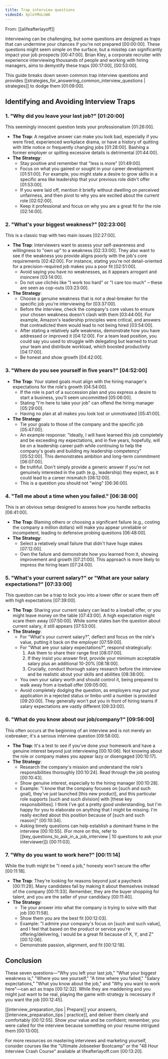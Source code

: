 ```yaml
---
title: Trap interview questions
videoId: XploYMoLnWA
---
```


From: [[alifeafterlayoff]] <br/> 

Interviewing can be challenging, but some questions are designed as traps that can undermine your chances if you're not prepared <a class="yt-timestamp" data-t="00:00:00">[00:00:00]</a>. These questions might seem simple on the surface, but a misstep can significantly impact your job prospects <a class="yt-timestamp" data-t="00:47:00">[00:47:00]</a>. Brian Kley, a corporate recruiter with experience interviewing thousands of people and working with hiring managers, aims to demystify these traps <a class="yt-timestamp" data-t="00:17:00">[00:17:00]</a>, <a class="yt-timestamp" data-t="00:53:00">[00:53:00]</a>.

This guide breaks down seven common trap interview questions and provides [[strategies_for_answering_common_interview_questions | strategies]] to dodge them <a class="yt-timestamp" data-t="01:09:00">[01:09:00]</a>.

## Identifying and Avoiding Interview Traps

### 1. "Why did you leave your last job?" <a class="yt-timestamp" data-t="01:20:00">[01:20:00]</a>

This seemingly innocent question tests your professionalism <a class="yt-timestamp" data-t="01:26:00">[01:26:00]</a>.
*   **The Trap**: A negative answer can make you look bad, especially if you were fired, experienced workplace drama, or have a history of quitting with little notice or frequently changing jobs <a class="yt-timestamp" data-t="01:28:00">[01:28:00]</a>. Bashing a former employer or spilling excessive details is detrimental <a class="yt-timestamp" data-t="01:44:00">[01:44:00]</a>.
*   **The Strategy**:
    *   Stay positive and remember that "less is more" <a class="yt-timestamp" data-t="01:49:00">[01:49:00]</a>.
    *   Focus on what you gained or sought in your career development <a class="yt-timestamp" data-t="01:51:00">[01:51:00]</a>. For example, you might state a desire to grow skills in a specific area like leadership that your previous role didn't offer <a class="yt-timestamp" data-t="01:53:00">[01:53:00]</a>.
    *   If you were laid off, mention it briefly without dwelling on perceived unfairness, and then pivot to why you are excited about the current role <a class="yt-timestamp" data-t="02:02:00">[02:02:00]</a>.
    *   Keep it professional and focus on why you are a great fit for the role <a class="yt-timestamp" data-t="02:14:00">[02:14:00]</a>.

### 2. "What's your biggest weakness?" <a class="yt-timestamp" data-t="02:23:00">[02:23:00]</a>

This is a classic trap with two main issues <a class="yt-timestamp" data-t="02:27:00">[02:27:00]</a>.
*   **The Trap**: Interviewers want to assess your self-awareness and willingness to "own up" to a weakness <a class="yt-timestamp" data-t="02:33:00">[02:33:00]</a>. They also want to see if the weakness you provide aligns poorly with the job's core requirements <a class="yt-timestamp" data-t="02:42:00">[02:42:00]</a>. For instance, stating you're not detail-oriented for a precision-required job makes you a poor fit <a class="yt-timestamp" data-t="02:51:00">[02:51:00]</a>.
    *   Avoid saying you have no weaknesses, as it appears arrogant and insincere <a class="yt-timestamp" data-t="03:14:00">[03:14:00]</a>.
    *   Do not use clichés like "I work too hard" or "I care too much" – these are seen as cop-outs <a class="yt-timestamp" data-t="03:23:00">[03:23:00]</a>.
*   **The Strategy**:
    *   Choose a genuine weakness that is *not* a deal-breaker for the specific job you're interviewing for <a class="yt-timestamp" data-t="03:37:00">[03:37:00]</a>.
    *   Before the interview, check the company's core values to ensure your chosen weakness doesn't clash with them <a class="yt-timestamp" data-t="03:44:00">[03:44:00]</a>. For example, Amazon's leadership principles were critical, and answers that contradicted them would lead to not being hired <a class="yt-timestamp" data-t="03:54:00">[03:54:00]</a>.
    *   After stating a relatively safe weakness, demonstrate how you have addressed or improved it <a class="yt-timestamp" data-t="04:12:00">[04:12:00]</a>. For a team lead position, you could say you used to struggle with delegating but learned to trust your team and distribute workload, which boosted productivity <a class="yt-timestamp" data-t="04:17:00">[04:17:00]</a>.
    *   Be honest and show growth <a class="yt-timestamp" data-t="04:42:00">[04:42:00]</a>.

### 3. "Where do you see yourself in five years?" <a class="yt-timestamp" data-t="04:52:00">[04:52:00]</a>

*   **The Trap**: Your stated goals must align with the hiring manager's expectations for the role's growth <a class="yt-timestamp" data-t="04:54:00">[04:54:00]</a>.
    *   If the role is part of a succession plan and you express a desire to start a business, you'll seem uncommitted <a class="yt-timestamp" data-t="05:06:00">[05:06:00]</a>.
    *   Stating "I'm here to take your job" can offend the hiring manager <a class="yt-timestamp" data-t="05:29:00">[05:29:00]</a>.
    *   Having no plan at all makes you look lost or unmotivated <a class="yt-timestamp" data-t="05:41:00">[05:41:00]</a>.
*   **The Strategy**:
    *   Tie your goals to those of the company and the specific job <a class="yt-timestamp" data-t="05:47:00">[05:47:00]</a>.
    *   An example response: "Ideally, I will have learned this job completely and be exceeding my expectations, and in five years, hopefully, will be on a leadership career path while continuing to help the company's goals and building my leadership competency" <a class="yt-timestamp" data-t="05:52:00">[05:52:00]</a>. This demonstrates ambition and long-term commitment <a class="yt-timestamp" data-t="06:07:00">[06:07:00]</a>.
    *   Be truthful. Don't simply provide a generic answer if you're not genuinely interested in the path (e.g., leadership) they expect, as it could lead to a career mismatch <a class="yt-timestamp" data-t="06:12:00">[06:12:00]</a>.
    *   This is a question you should not "wing" <a class="yt-timestamp" data-t="06:36:00">[06:36:00]</a>.

### 4. "Tell me about a time when you failed." <a class="yt-timestamp" data-t="06:38:00">[06:38:00]</a>

This is an obvious setup designed to assess how you handle setbacks <a class="yt-timestamp" data-t="06:41:00">[06:41:00]</a>.
*   **The Trap**: Blaming others or choosing a significant failure (e.g., costing the company a million dollars) will make you appear unreliable or incompetent, leading to defensive probing questions <a class="yt-timestamp" data-t="06:48:00">[06:48:00]</a>.
*   **The Strategy**:
    *   Select a relatively small failure that didn't have huge stakes <a class="yt-timestamp" data-t="07:12:00">[07:12:00]</a>.
    *   Own the failure and demonstrate how you learned from it, showing improvement and growth <a class="yt-timestamp" data-t="07:21:00">[07:21:00]</a>. This approach is more likely to impress the hiring team <a class="yt-timestamp" data-t="07:24:00">[07:24:00]</a>.

### 5. "What's your current salary?" or "What are your salary expectations?" <a class="yt-timestamp" data-t="07:33:00">[07:33:00]</a>

This question can be a trap to lock you into a lower offer or scare them off with high expectations <a class="yt-timestamp" data-t="07:39:00">[07:39:00]</a>.
*   **The Trap**: Sharing your current salary can lead to a lowball offer, or you might leave money on the table <a class="yt-timestamp" data-t="07:43:00">[07:43:00]</a>. A high expectation might scare them away <a class="yt-timestamp" data-t="07:50:00">[07:50:00]</a>. While some states ban the question about current salary, it still appears <a class="yt-timestamp" data-t="07:53:00">[07:53:00]</a>.
*   **The Strategy**:
    *   For "What's your current salary?", deflect and focus on the role's value, putting it back on the employer <a class="yt-timestamp" data-t="07:59:00">[07:59:00]</a>.
    *   For "What are your salary expectations?", respond strategically:
        1.  Ask them to share their range first <a class="yt-timestamp" data-t="08:07:00">[08:07:00]</a>.
        2.  If they insist you answer first, provide your minimum acceptable salary plus an additional 10-20% <a class="yt-timestamp" data-t="08:18:00">[08:18:00]</a>.
        3.  Crucially, conduct thorough salary research before the interview and be realistic about your skills and abilities <a class="yt-timestamp" data-t="08:38:00">[08:38:00]</a>.
    *   You own your salary worth and should control it, being prepared to walk away from a lowball offer <a class="yt-timestamp" data-t="09:05:00">[09:05:00]</a>.
    *   Avoid completely dodging the question, as employers may put your application in a rejected status or limbo until a number is provided <a class="yt-timestamp" data-t="09:20:00">[09:20:00]</a>. They generally won't put you in front of hiring teams if salary expectations are vastly different <a class="yt-timestamp" data-t="09:33:00">[09:33:00]</a>.

### 6. "What do you know about our job/company?" <a class="yt-timestamp" data-t="09:56:00">[09:56:00]</a>

This often occurs at the beginning of an interview and is not merely an icebreaker; it's a serious interview question <a class="yt-timestamp" data-t="09:58:00">[09:58:00]</a>.
*   **The Trap**: It's a test to see if you've done your homework and have a genuine interest beyond just interviewing <a class="yt-timestamp" data-t="00:10:06">[00:10:06]</a>. Not knowing about the role or company makes you appear lazy or disengaged <a class="yt-timestamp" data-t="00:10:17">[00:10:17]</a>.
*   **The Strategy**:
    *   Research the company's mission and understand the role's responsibilities thoroughly <a class="yt-timestamp" data-t="00:10:24">[00:10:24]</a>. Read through the job posting <a class="yt-timestamp" data-t="00:10:43">[00:10:43]</a>.
    *   Show genuine interest, especially to the hiring manager <a class="yt-timestamp" data-t="00:10:28">[00:10:28]</a>.
    *   Example: "I know that the company focuses on [such and such goal], they've just launched [this new product], and this particular role supports [such and such division] with [these key responsibilities]. I think I've got a pretty good understanding, but I'm happy for you to elaborate on anything that I might be missing. I'm really excited about this position because of [such and such reason]" <a class="yt-timestamp" data-t="00:10:34">[00:10:34]</a>.
    *   Asking timely questions can help establish a dominant frame in the interview <a class="yt-timestamp" data-t="00:10:55">[00:10:55]</a>. (For more on this, refer to [[key_questions_to_ask_in_a_job_interview | 10 questions to ask your interviewer]]) <a class="yt-timestamp" data-t="00:11:03">[00:11:03]</a>.

### 7. "Why do you want to work here?" <a class="yt-timestamp" data-t="00:11:14">[00:11:14]</a>

While the truth might be "I need a job," honesty won't secure the offer <a class="yt-timestamp" data-t="00:11:18">[00:11:18]</a>.
*   **The Trap**: They're looking for reasons beyond just a paycheck <a class="yt-timestamp" data-t="00:11:29">[00:11:29]</a>. Many candidates fail by making it about themselves instead of the company <a class="yt-timestamp" data-t="00:11:33">[00:11:33]</a>. Remember, they are the buyer shopping for talent, and you are the seller of your candidacy <a class="yt-timestamp" data-t="00:11:40">[00:11:40]</a>.
*   **The Strategy**:
    *   Tie your answer into what the company is trying to solve with that job <a class="yt-timestamp" data-t="00:11:58">[00:11:58]</a>.
    *   Show them you are the best fit <a class="yt-timestamp" data-t="00:12:03">[00:12:03]</a>.
    *   Example: "I admire your company's focus on [such and such value], and I feel that based on the product or service you're offering/delivering, I would be a great fit because of X, Y, and Z" <a class="yt-timestamp" data-t="00:12:06">[00:12:06]</a>.
    *   Demonstrate passion, alignment, and fit <a class="yt-timestamp" data-t="00:12:18">[00:12:18]</a>.

## Conclusion

These seven questions—"Why you left your last job," "What your biggest weakness is," "Where you see yourself," "A time where you failed," "Salary expectations," "What you know about the job," and "Why you want to work here"—can act as traps <a class="yt-timestamp" data-t="00:12:32">[00:12:32]</a>. While they are maddening and you might just want to be real, playing the game with strategy is necessary if you want the job <a class="yt-timestamp" data-t="00:12:45">[00:12:45]</a>.

[[interview_preparation_tips | Prepare]] your answers, [[interview_preparation_tips | practice]], and deliver them clearly and comfortably <a class="yt-timestamp" data-t="00:12:55">[00:12:55]</a>. Show your value and be confident; remember, you were called for the interview because something on your resume intrigued them <a class="yt-timestamp" data-t="00:13:00">[00:13:00]</a>.

For more resources on mastering interviews and marketing yourself, consider courses like the "Ultimate Jobseeker Bootcamp" or the "48 Hour Interview Crash Course" available at lifeafterlayoff.com <a class="yt-timestamp" data-t="00:13:20">[00:13:20]</a>.